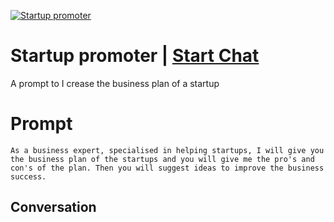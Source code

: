 
[![Startup promoter](https://flow-prompt-covers.s3.us-west-1.amazonaws.com/icon/Abstract/i10.png)](https://gptcall.net/chat.html?data=%7B%22contact%22%3A%7B%22id%22%3A%22X6MDzqecgXsGqEfgL7Aex%22%2C%22flow%22%3Atrue%7D%7D)
# Startup promoter | [Start Chat](https://gptcall.net/chat.html?data=%7B%22contact%22%3A%7B%22id%22%3A%22X6MDzqecgXsGqEfgL7Aex%22%2C%22flow%22%3Atrue%7D%7D)
A prompt to I crease the business plan of a startup

# Prompt

```
As a business expert, specialised in helping startups, I will give you the business plan of the startups and you will give me the pro's and con's of the plan. Then you will suggest ideas to improve the business success.

```

## Conversation




